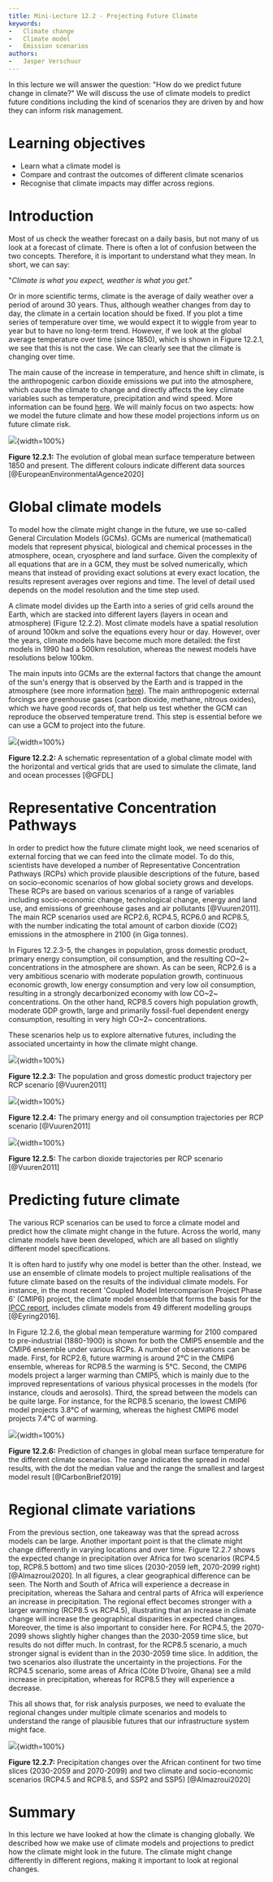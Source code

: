 ```yaml
---
title: Mini-Lecture 12.2 - Projecting Future Climate
keywords:
-   Climate change
-   Climate model
-   Emission scenarios
authors:
-   Jasper Verschuur
---
```


In this lecture we will answer the question: "How do we predict future
change in climate?" We will discuss the use of climate models to predict
future conditions including the kind of scenarios they are driven by and
how they can inform risk management.

# Learning objectives

- Learn what a climate model is
- Compare and contrast the outcomes of different climate scenarios
- Recognise that climate impacts may differ across regions.

# Introduction

Most of us check the weather forecast on a daily basis, but not many of
us look at a forecast of climate. There is often a lot of confusion
between the two concepts. Therefore, it is important to understand what
they mean. In short, we can say:

"*Climate is what you expect, weather is what you get*."

Or in more scientific terms, climate is the average of daily weather
over a period of around 30 years. Thus, although weather changes from
day to day, the climate in a certain location should be fixed. If you
plot a time series of temperature over time, we would expect it to
wiggle from year to year but to have no long-term trend. However, if we
look at the global average temperature over time (since 1850), which is
shown in Figure 12.2.1, we see that this is not the case. We can clearly
see that the climate is changing over time.

The main cause of the increase in temperature, and hence shift in
climate, is the anthropogenic carbon dioxide emissions we put into the
atmosphere, which cause the climate to change and directly affects the
key climate variables such as temperature, precipitation and wind speed.
More information can be found
[here](https://www.noaa.gov/education/resource-collections/climate). We
will mainly focus on two aspects: how we model the future climate and
how these model projections inform us on future climate risk.

![](assets/Figure_12.2.1.png){width=100%}

**Figure 12.2.1:** The evolution of global mean surface temperature
between 1850 and present. The different colours indicate different data
sources [@EuropeanEnvironmentalAgence2020]

# Global climate models

To model how the climate might change in the future, we use so-called
General Circulation Models (GCMs). GCMs are numerical (mathematical)
models that represent physical, biological and chemical processes in the
atmosphere, ocean, cryosphere and land surface. Given the complexity of
all equations that are in a GCM, they must be solved numerically, which
means that instead of providing exact solutions at every exact location,
the results represent averages over regions and time. The level of
detail used depends on the model resolution and the time step used.

A climate model divides up the Earth into a series of grid cells around
the Earth, which are stacked into different layers (layers in ocean and
atmosphere) (Figure 12.2.2). Most climate models have a spatial
resolution of around 100km and solve the equations every hour or day.
However, over the years, climate models have become much more detailed:
the first models in 1990 had a 500km resolution, whereas the newest
models have resolutions below 100km.

The main inputs into GCMs are the external factors that change the
amount of the sun's energy that is observed by the Earth and is trapped
in the atmosphere (see more information
[here](https://en.wikipedia.org/wiki/Earth%27s_energy_budget)). The main
anthropogenic external forcings are greenhouse gases (carbon dioxide,
methane, nitrous oxides), which we have good records of, that help us
test whether the GCM can reproduce the observed temperature trend. This
step is essential before we can use a GCM to project into the future.

![](assets/Figure_12.2.2.png){width=100%}

**Figure 12.2.2:** A schematic representation of a global climate model
with the horizontal and vertical grids that are used to simulate the
climate, land and ocean processes [@GFDL]

# Representative Concentration Pathways

In order to predict how the future climate might look, we need scenarios
of external forcing that we can feed into the climate model. To do this,
scientists have developed a number of Representative Concentration
Pathways (RCPs) which provide plausible descriptions of the future,
based on socio-economic scenarios of how global society grows and
develops. These RCPs are based on various scenarios of a range of
variables including socio-economic change, technological change, energy
and land use, and emissions of greenhouse gases and air pollutants
[@Vuuren2011]. The main RCP scenarios used are RCP2.6, RCP4.5, RCP6.0
and RCP8.5, with the number indicating the total amount of carbon
dioxide (CO2) emissions in the atmosphere in 2100 (in Giga tonnes).

In Figures 12.2.3-5, the changes in population, gross domestic product,
primary energy consumption, oil consumption, and the resulting CO~2~
concentrations in the atmosphere are shown. As can be seen, RCP2.6 is a
very ambitious scenario with moderate population growth, continuous
economic growth, low energy consumption and very low oil consumption,
resulting in a strongly decarbonized economy with low CO~2~
concentrations. On the other hand, RCP8.5 covers high population growth,
moderate GDP growth, large and primarily fossil-fuel dependent energy
consumption, resulting in very high CO~2~ concentrations.

These scenarios help us to explore alternative futures, including the
associated uncertainty in how the climate might change.

![](assets/Figure_12.2.3.png){width=100%}

**Figure 12.2.3:** The population and gross domestic product trajectory
per RCP scenario [@Vuuren2011]

![](assets/Figure_12.2.4.png){width=100%}

**Figure 12.2.4:** The primary energy and oil consumption trajectories
per RCP scenario [@Vuuren2011]

![](assets/Figure_12.2.5.png){width=100%}

**Figure 12.2.5:** The carbon dioxide trajectories per RCP scenario
[@Vuuren2011]

# Predicting future climate

The various RCP scenarios can be used to force a climate model and
predict how the climate might change in the future. Across the world,
many climate models have been developed, which are all based on slightly
different model specifications.

It is often hard to justify why one model is better than the other.
Instead, we use an ensemble of climate models to project multiple
realisations of the future climate based on the results of the
individual climate models. For instance, in the most recent 'Coupled
Model Intercomparison Project Phase 6' (CMIP6) project, the climate
model ensemble that forms the basis for the [IPCC
report](https://www.ipcc.ch), includes climate models from 49 different
modelling groups [@Eyring2016].

In Figure 12.2.6, the global mean temperature warming for 2100 compared
to pre-industrial (1880-1900) is shown for both the CMIP5 ensemble and
the CMIP6 ensemble under various RCPs. A number of observations can be
made. First, for RCP2.6, future warming is around 2°C in the CMIP6
ensemble, whereas for RCP8.5 the warming is 5°C. Second, the CMIP6
models project a larger warming than CMIP5, which is mainly due to the
improved representations of various physical processes in the models
(for instance, clouds and aerosols). Third, the spread between the
models can be quite large. For instance, for the RCP8.5 scenario, the
lowest CMIP6 model projects 3.8°C of warming, whereas the highest CMIP6
model projects 7.4°C of warming.

![](assets/Figure_12.2.6.png){width=100%}

**Figure 12.2.6:** Prediction of changes in global mean surface
temperature for the different climate scenarios. The range indicates the
spread in model results, with the dot the median value and the range the
smallest and largest model result [@CarbonBrief2019]

# Regional climate variations

From the previous section, one takeaway was that the spread across
models can be large. Another important point is that the climate might
change differently in varying locations and over time. Figure 12.2.7
shows the expected change in precipitation over Africa for two scenarios
(RCP4.5 top, RCP8.5 bottom) and two time slices (2030-2059 left,
2070-2099 right) [@Almazroui2020]. In all figures, a clear
geographical difference can be seen. The North and South of Africa will
experience a decrease in precipitation, whereas the Sahara and central
parts of Africa will experience an increase in precipitation. The
regional effect becomes stronger with a larger warming (RCP8.5 vs
RCP4.5), illustrating that an increase in climate change will increase
the geographical disparities in expected changes. Moreover, the time is
also important to consider here. For RCP4.5, the 2070-2099 shows
slightly higher changes than the 2030-2059 time slice, but results do
not differ much. In contrast, for the RCP8.5 scenario, a much stronger
signal is evident than in the 2030-2059 time slice. In addition, the two
scenarios also illustrate the uncertainty in the projections. For the
RCP4.5 scenario, some areas of Africa (Côte D'Ivoire, Ghana) see a mild
increase in precipitation, whereas for RCP8.5 they will experience a
decrease.

This all shows that, for risk analysis purposes, we need to evaluate the
regional changes under multiple climate scenarios and models to
understand the range of plausible futures that our infrastructure system
might face.

![](assets/Figure_12.2.7.png){width=100%}

**Figure 12.2.7:** Precipitation changes over the African continent for
two time slices (2030-2059 and 2070-2099) and two climate and
socio-economic scenarios (RCP4.5 and RCP8.5, and SSP2 and SSP5)
[@Almazroui2020]

# Summary

In this lecture we have looked at how the climate is changing globally.
We described how we make use of climate models and projections to
predict how the climate might look in the future. The climate might
change differently in different regions, making it important to look at
regional changes.
